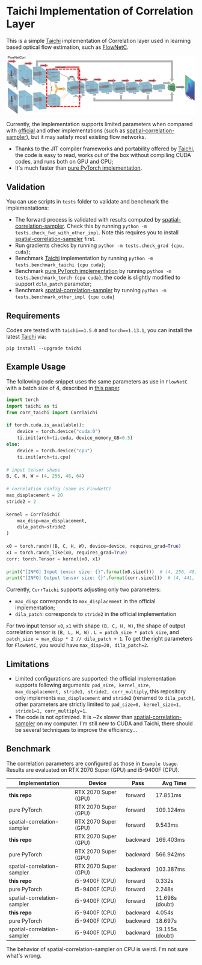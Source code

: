 # Taichi Implementation of Correlation Layer

This is a simple [Taichi](https://github.com/taichi-dev/taichi) implementation of Correlation layer used in learning based optical flow estimation, such as [FlowNetC](https://arxiv.org/abs/1504.06852).

![flownetC](README.assets/FlowNetC.png)

Currently, the implementation supports limited parameters when compared with [official](https://github.com/NVIDIA/flownet2-pytorch/tree/master/networks/correlation_package) and other implementations (such as [spatial-correlation-sampler](https://github.com/ClementPinard/Pytorch-Correlation-extension)), but it may satisfy most existing flow networks. 

* Thanks to the JIT compiler frameworks and portability offered by [Taichi](https://github.com/taichi-dev/taichi), the code is easy to read, works out of the box without compiling CUDA codes, and runs both on GPU and CPU;
* It's much faster than [pure PyTorch implementation](https://github.com/limacv/CorrelationLayer).



## Validation

You can use scripts in `tests` folder to validate and benchmark the implementations:

* The forward process is validated with results computed by [spatial-correlation-sampler](https://github.com/ClementPinard/Pytorch-Correlation-extension). Check this by running `python -m tests.check_fwd_with_other_impl`. Note this requires you to install [spatial-correlation-sampler](https://github.com/ClementPinard/Pytorch-Correlation-extension) first.
* Run gradients checks by running `python -m tests.check_grad {cpu, cuda}`;
* Benchmark [Taichi](https://github.com/taichi-dev/taichi) implementation by running `python -m tests.benchmark_taichi {cpu cuda}`;
* Benchmark [pure PyTorch implementation](https://github.com/limacv/CorrelationLayer) by running `python -m tests.benchmark_torch {cpu cuda}`, the code is slightly modified to support `dila_patch` parameter;
* Benchmark [spatial-correlation-sampler](https://github.com/ClementPinard/Pytorch-Correlation-extension) by running `python -m tests.benchmark_other_impl {cpu cuda}`



## Requirements

Codes are tested with `taichi==1.5.0` and `torch==1.13.1`, you can install the latest [Taichi](https://github.com/taichi-dev/taichi) via:

```
pip install --upgrade taichi
```



## Example Usage

The following code snippet uses the same parameters  as use in `FlowNetC` with a batch size of 4, described in [this paper](https://arxiv.org/abs/1504.06852).

```python
import torch
import taichi as ti
from corr_taichi import CorrTaichi

if torch.cuda.is_available():
    device = torch.device("cuda:0")
    ti.init(arch=ti.cuda, device_memory_GB=0.5)
else:
    device = torch.device("cpu")
    ti.init(arch=ti.cpu)

# input tensor shape
B, C, H, W = (4, 256, 48, 64)

# correlation config (same as FlowNetC)
max_displacement = 20
stride2 = 2

kernel = CorrTaichi(
    max_disp=max_displacement,
    dila_patch=stride2
)

x0 = torch.randn((B, C, H, W), device=device, requires_grad=True)
x1 = torch.randn_like(x0, requires_grad=True)
corr: torch.Tensor = kernel(x0, x1)

print("[INFO] Input tensor size: {}".format(x0.size()))  # (4, 256, 48, 64)
print("[INFO] Output tensor size: {}".format(corr.size()))  # (4, 441, 48, 64)
```

Currently, `CorrTaichi`  supports adjusting only two parameters:

* `max_disp`: corresponds to `max_displacement` in the official implementation;
* `dila_patch`: corresponds to `stride2` in the official implementation

For two input tensor `x0`, `x1` with shape `(B, C, H, W)`, the shape of output correlation tensor is `(B, L, H, W)` . `L = patch_size * patch_size`, and `patch_size = max_disp * 2 // dila_patch + 1`. To get the right parameters for `FlowNetC`, you would have `max_disp=20, dila_patch=2`.



## Limitations

* Limited configurations are supported: the official implementation supports following arguments: `pad_size, kernel_size, max_displacement, stride1, stride2, corr_multiply`, this repository only implements `max_displacement` and `stride2` (renamed to `dila_patch`), other parameters are strictly limited to `pad_size=0, kernel_size=1, stride1=1, corr_multiply=1`.
* The code is not optimized. It is ~2x slower than [spatial-correlation-sampler](https://github.com/ClementPinard/Pytorch-Correlation-extension) on my computer. I'm still new to CUDA and Taichi, there should be several techniques to improve the efficiency...



## Benchmark

The correlation parameters are configured as those in `Example Usage`. Results are evaluated on RTX 2070 Super (GPU) and i5-9400F (CPU).

| Implementation              | Device               | Pass     | Avg Time        |
| --------------------------- | -------------------- | -------- | --------------- |
| **this repo**               | RTX 2070 Super (GPU) | forward  | 17.851ms        |
| pure PyTorch                | RTX 2070 Super (GPU) | forward  | 109.124ms       |
| spatial-correlation-sampler | RTX 2070 Super (GPU) | forward  | 9.543ms         |
| **this repo**               | RTX 2070 Super (GPU) | backward | 169.403ms       |
| pure PyTorch                | RTX 2070 Super (GPU) | backward | 566.942ms       |
| spatial-correlation-sampler | RTX 2070 Super (GPU) | backward | 103.387ms       |
| **this repo**               | i5-9400F (CPU)       | forward  | 0.332s          |
| pure PyTorch                | i5-9400F (CPU)       | forward  | 2.248s          |
| spatial-correlation-sampler | i5-9400F (CPU)       | forward  | 11.698s (doubt) |
| **this repo**               | i5-9400F (CPU)       | backward | 4.054s          |
| pure PyTorch                | i5-9400F (CPU)       | backward | 18.697s         |
| spatial-correlation-sampler | i5-9400F (CPU)       | backward | 19.155s (doubt) |

The behavior of spatial-correlation-sampler on CPU is weird. I'm not sure what's wrong.